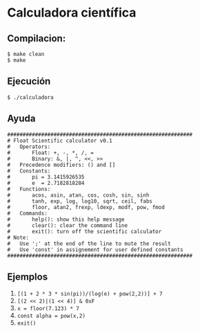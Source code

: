 # Calculadora científica

## Compilacion:

```
$ make clean
$ make
```

## Ejecución

```
$ ./calculadora
```

## Ayuda

```
############################################################
# Float Scientific calculator v0.1
# 	Operators:
# 		Float: +, -, *, /, =
# 		Binary: &, |, ^, <<, >>
# 	Precedence modifiers: () and []
# 	Constants:
# 		pi = 3.1415926535
# 		e  = 2.7182818284
# 	Functions:
# 		acos, asin, atan, cos, cosh, sin, sinh
# 		tanh, exp, log, log10, sqrt, ceil, fabs
# 		floor, atan2, frexp, ldexp, modf, pow, fmod
# 	Commands:
# 		help(): show this help message
# 		clear(): clear the command line
# 		exit(): turn off the scientific calculator
# Note: 
# 	Use ';' at the end of the line to mute the result
# 	Use 'const' in assignement for user defined constants
############################################################
```

## Ejemplos

1. `[(1 + 2 * 3 * sin(pi))/(log(e) + pow(2,2))] + 7`
2. `[(2 << 2)|(1 << 4)] & 0xF`
3. `x = floor(7.123) * 7`
4. `const alpha = pow(x,2)`
5. `exit()`
